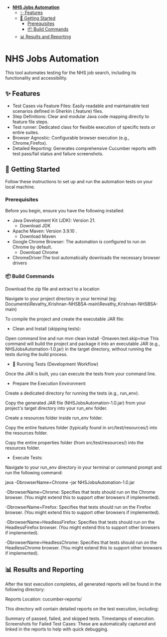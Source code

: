 <!-- TOC -->
* [**NHS Jobs Automation**](#nhs-jobs-automation)
  * [✨ Features](#-features)
  * [🚀 Getting Started](#-getting-started)
    * [Prerequisites](#prerequisites)
    * [📦 Build Commands](#-build-commands)
  * [📊 Results and Reporting](#-results-and-reporting)
<!-- TOC -->

# **NHS Jobs Automation**

This tool automates testing for the NHS job search, including its functionality and accessibility.

## ✨ Features

* Test Cases via Feature Files: Easily readable and maintainable test scenarios defined in Gherkin (.feature) files.
* Step Definitions: Clear and modular Java code mapping directly to feature file steps.
* Test runner: Dedicated class for flexible execution of specific tests or entire suites.
* Browser Agnostic: Configurable browser execution (e.g., Chrome,Firefox).
* Detailed Reporting: Generates comprehensive Cucumber reports with test pass/fail status and failure screenshots.

## 🚀 Getting Started

Follow these instructions to set up and run the automation tests on your local machine.

###  Prerequisites

Before you begin, ensure you have the following installed:

* Java Development Kit (JDK): Version 21.
  * Download JDK
* Apache Maven: Version 3.9.10 .
  * Download Maven
* Google Chrome Browser: The automation is configured to run on Chrome by default.
  * Download Chrome
* ChromeDriver:The tool automatically downloads the necessary browser drivers

### 📦 Build Commands
Download the zip file and extract to a location

Navigate to your project directory in your terminal (eg: Documents\Revathy_Krishnan-NHSBSA-main\Revathy_Krishnan-NHSBSA-main)

To compile the project and create the executable JAR file:

* Clean and Install (skipping tests):

Open command line and run mvn clean install -Dmaven.test.skip=true
This command will build the project and package it into an executable JAR (e.g., NHSJobsAutomation-1.0.jar) in the target directory, without running the tests during the build process.

* 🏃 Running Tests (Development Workflow)

Once the JAR is built, you can execute the tests from your command line.

* Prepare the Execution Environment:

Create a dedicated directory for running the tests (e.g., run_env).

Copy the generated JAR file (NHSJobsAutomation-1.0.jar) from your project's target directory into your run_env folder.

Create a resources folder inside run_env folder.

Copy the entire features folder (typically found in src/test/resources/) into the resources folder.

Copy the entire properties folder (from src/test/resources/) into the resources folder.

* Execute Tests:

Navigate to your run_env directory in your terminal or command prompt and run the following command:

java -DbrowserName=Chrome -jar NHSJobsAutomation-1.0.jar 

-DbrowserName=Chrome: Specifies that tests should run on the Chrome browser. (You might extend this to support other browsers if implemented).

-DbrowserName=Firefox: Specifies that tests should run on the Firefox browser. (You might extend this to support other browsers if implemented).

-DbrowserName=HeadlessFirefox: Specifies that tests should run on the HeadlessFirefox browser. (You might extend this to support other browsers if implemented).

-DbrowserName=HeadlessChrome: Specifies that tests should run on the HeadlessChrome browser. (You might extend this to support other browsers if implemented).
## 📊 Results and Reporting

After the test execution completes, all generated reports will be found in the following directory:

Reports Location: cucumber-reports/

This directory will contain detailed reports on the test execution, including:

Summary of passed, failed, and skipped tests.
Timestamps of execution.
Screenshots for Failed Test Cases: These are automatically captured and linked in the reports to help with quick debugging.

